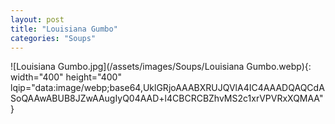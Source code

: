 ```yaml
---
layout: post
title: "Louisiana Gumbo"
categories: "Soups"
---
```

![Louisiana Gumbo.jpg](/assets/images/Soups/Louisiana Gumbo.webp){: width="400" height="400" lqip="data:image/webp;base64,UklGRjoAAABXRUJQVlA4IC4AAADQAQCdASoQAAwABUB8JZwAAugIyQ04AAD+l4CBCRCBZhvMS2c1xrVPVRxXQMAA"}

